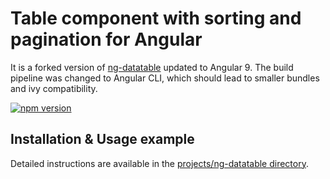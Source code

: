 # Table component with sorting and pagination for Angular
It is a forked version of [ng-datatable](https://github.com/cmglez10/ng-datatable) updated to Angular 9. The build pipeline was changed to Angular CLI, which should lead to smaller bundles and ivy compatibility.

[![npm version](https://badge.fury.io/js/%40pascalhonegger%2Fng-datatable.svg)](https://badge.fury.io/js/%40pascalhonegger%2Fng-datatable)

## Installation & Usage example

Detailed instructions are available in the [projects/ng-datatable directory](projects/ng-datatable/README.md).